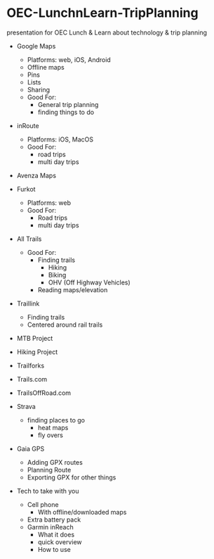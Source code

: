 # OEC-LunchnLearn-TripPlanning
presentation for OEC Lunch &amp; Learn about technology &amp; trip planning



- Google Maps
  - Platforms: web, iOS, Android
  - Offline maps
  - Pins
  - Lists
  - Sharing
  - Good For:
    - General trip planning
    - finding things to do

- inRoute
  - Platforms: iOS, MacOS
  - Good For:
    - road trips
    - multi day trips

- Avenza Maps

- Furkot
  - Platforms: web
  - Good For:
    - Road trips
    - multi day trips

- All Trails
  - Good For:
    - Finding trails
      - Hiking
      - Biking
      - OHV (Off Highway Vehicles)
    - Reading maps/elevation

- Traillink
  - Finding trails
  - Centered around rail trails

- MTB Project

- Hiking Project

- Trailforks

- Trails.com

- TrailsOffRoad.com

- Strava
  - finding places to go
    - heat maps
    - fly overs

- Gaia GPS
  - Adding GPX routes
  - Planning Route
  - Exporting GPX for other things

- Tech to take with you
  - Cell phone
    - With offline/downloaded maps
  - Extra battery pack
  - Garmin inReach
    - What it does
    - quick overview
    - How to use
